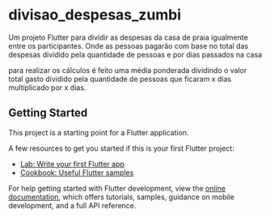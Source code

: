 # divisao_despesas_zumbi

Um projeto Flutter para dividir as despesas da casa de praia igualmente entre os participantes. Onde as pessoas pagarão com base no total das despesas dividido pela quantidade de pessoas e por dias passados na casa

para realizar os cálculos é feito uma média ponderada dividindo o valor total gasto dividido pela quantidade de pessoas que ficaram x dias multiplicado por x dias.

## Getting Started

This project is a starting point for a Flutter application.

A few resources to get you started if this is your first Flutter project:

- [Lab: Write your first Flutter app](https://docs.flutter.dev/get-started/codelab)
- [Cookbook: Useful Flutter samples](https://docs.flutter.dev/cookbook)

For help getting started with Flutter development, view the
[online documentation](https://docs.flutter.dev/), which offers tutorials,
samples, guidance on mobile development, and a full API reference.
